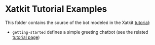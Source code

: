 # Xatkit Tutorial Examples

This folder contains the source of the bot modeled in the Xatkit [tutorial](https://github.com/xatkit-bot-platform/xatkit/wiki/Getting-Started):

- `getting-started` defines a simple greeting chatbot (see the related [tutorial page](https://github.com/xatkit-bot-platform/xatkit/wiki/Getting-Started))